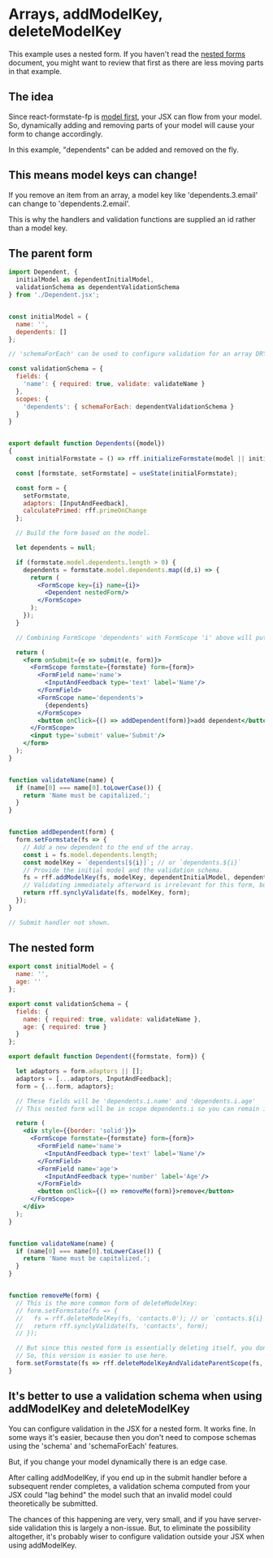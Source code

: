 # Arrays, addModelKey, deleteModelKey

This example uses a nested form. If you haven't read the [nested forms](/doc/NestedForms.md) document, you might want to review that first as there are less moving parts in that example.

## The idea

Since react-formstate-fp is [model first](/doc/WhyTheFpBranch.md), your JSX can flow from your model. So, dynamically adding and removing parts of your model will cause your form to change accordingly.

In this example, "dependents" can be added and removed on the fly.

## This means model keys can change!

If you remove an item from an array, a model key like 'dependents.3.email' can change to 'dependents.2.email'.

This is why the handlers and validation functions are supplied an id rather than a model key.

## The parent form

```jsx
import Dependent, {
  initialModel as dependentInitialModel,
  validationSchema as dependentValidationSchema
} from './Dependent.jsx';


const initialModel = {
  name: '',
  dependents: []
};

// 'schemaForEach' can be used to configure validation for an array DRYly.

const validationSchema = {
  fields: {
    'name': { required: true, validate: validateName }
  },
  scopes: {
    'dependents': { schemaForEach: dependentValidationSchema }
  }
}


export default function Dependents({model})
{
  const initialFormstate = () => rff.initializeFormstate(model || initialModel, validationSchema);

  const [formstate, setFormstate] = useState(initialFormstate);

  const form = {
    setFormstate,
    adaptors: [InputAndFeedback],
    calculatePrimed: rff.primeOnChange
  };

  // Build the form based on the model.

  let dependents = null;

  if (formstate.model.dependents.length > 0) {
    dependents = formstate.model.dependents.map((d,i) => {
      return (
        <FormScope key={i} name={i}>
          <Dependent nestedForm/>
        </FormScope>
      );
    });
  }

  // Combining FormScope 'dependents' with FormScope 'i' above will put the nested form in scope 'depenents.i'

  return (
    <form onSubmit={e => submit(e, form)}>
      <FormScope formstate={formstate} form={form}>
        <FormField name='name'>
          <InputAndFeedback type='text' label='Name'/>
        </FormField>
        <FormScope name='dependents'>
          {dependents}
        </FormScope>
        <button onClick={() => addDependent(form)}>add dependent</button>
      </FormScope>
      <input type='submit' value='Submit'/>
    </form>
  );
}


function validateName(name) {
  if (name[0] === name[0].toLowerCase()) {
    return 'Name must be capitalized.';
  }
}


function addDependent(form) {
  form.setFormstate(fs => {
    // Add a new dependent to the end of the array.
    const i = fs.model.dependents.length;
    const modelKey = `dependents[${i}]`; // or `dependents.${i}`
    // Provide the initial model and the validation schema.
    fs = rff.addModelKey(fs, modelKey, dependentInitialModel, dependentValidationSchema);
    // Validating immediately afterward is irrelevant for this form, but if 'dependents' were marked required be sure to do this too:
    return rff.synclyValidate(fs, modelKey, form);
  });
}

// Submit handler not shown.
```

## The nested form

```jsx
export const initialModel = {
  name: '',
  age: ''
};

export const validationSchema = {
  fields: {
    name: { required: true, validate: validateName },
    age: { required: true }
  }
};

export default function Dependent({formstate, form}) {

  let adaptors = form.adaptors || [];
  adaptors = [...adaptors, InputAndFeedback];
  form = {...form, adaptors};

  // These fields will be 'dependents.i.name' and 'dependents.i.age'
  // This nested form will be in scope dependents.i so you can remain ignorant of the parent scope.

  return (
    <div style={{border: 'solid'}}>
      <FormScope formstate={formstate} form={form}>
        <FormField name='name'>
          <InputAndFeedback type='text' label='Name'/>
        </FormField>
        <FormField name='age'>
          <InputAndFeedback type='number' label='Age'/>
        </FormField>
        <button onClick={() => removeMe(form)}>remove</button>
      </FormScope>
    </div>
  );
}


function validateName(name) {
  if (name[0] === name[0].toLowerCase()) {
    return 'Name must be capitalized.';
  }
}


function removeMe(form) {
  // This is the more common form of deleteModelKey:
  // form.setFormstate(fs => {
  //   fs = rff.deleteModelKey(fs, 'contacts.0'); // or `contacts.${i}`
  //   return rff.synclyValidate(fs, 'contacts', form);
  // });

  // But since this nested form is essentially deleting itself, you don't know the parent scope.
  // So, this version is easier to use here.
  form.setFormstate(fs => rff.deleteModelKeyAndValidateParentScope(fs, '', form));
}
```

## It's better to use a validation schema when using addModelKey and deleteModelKey

You can configure validation in the JSX for a nested form. It works fine. In some ways it's easier, because then you don't need to compose schemas using the 'schema' and 'schemaForEach' features.

But, if you change your model dynamically there is an edge case.

After calling addModelKey, if you end up in the submit handler before a subsequent render completes, a validation schema computed from your JSX could "lag behind" the model such that an invalid model could theoretically be submitted.

The chances of this happening are very, very small, and if you have server-side validation this is largely a non-issue. But, to eliminate the possibility altogether, it's probably wiser to configure validation outside your JSX when using addModelKey.
